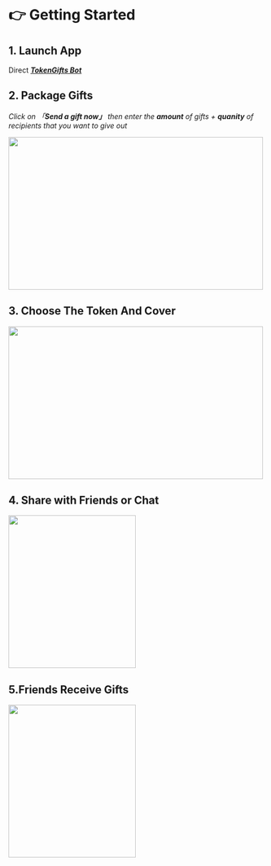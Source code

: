 # 👉 Getting Started

## 1. Launch App

Direct **_[TokenGifts Bot](https://t.me/tokengiftbot/TokenGift)_**

## 2. Package Gifts

_Click on 「**Send a gift now」**_ _then enter the **amount** of gifts + **quanity** of recipients that you want to give out_

<img src="/image/how-to-use/1733286512989.jpg"  width="500" height="300">

## 3. Choose The Token And Cover

<img src="/image/how-to-use/1733286807337.jpg"  width="500" height="300">

## 4. Share with Friends or Chat

<img src="/image/how-to-use/1733287586757.jpg"  width="250" height="300">

## 5.Friends Receive Gifts

<img src="/image/how-to-use/1733287668870.jpg"  width="250" height="300">
